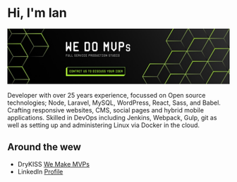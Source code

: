 # Hi, I'm Ian

<img src="https://raw.githubusercontent.com/iwarner/iwarner/master/header.jpeg" alt="Banner for DryKISS - We Make MVPs" />

Developer with over 25 years experience, focussed on Open source technologies; Node, Laravel, MySQL, WordPress, React, Sass, and Babel. Crafting responsive websites, CMS, social pages and hybrid mobile applications. Skilled in DevOps including Jenkins, Webpack, Gulp, git as well as setting up and administering Linux via Docker in the cloud.

## Around the wew

- DryKISS <a href="https://drykiss.com">We Make MVPs</a>
- LinkedIn <a href="https://www.linkedin.com/in/iwarner/">Profile</a>
